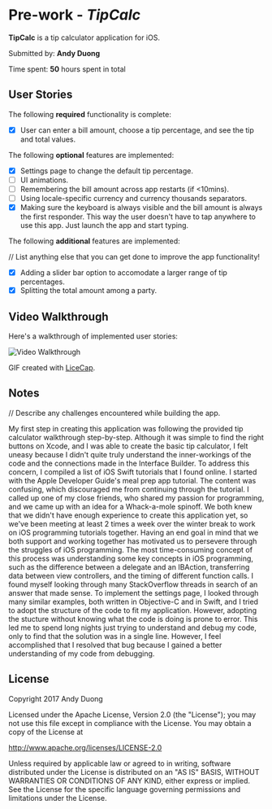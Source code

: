 # Pre-work - *TipCalc*

**TipCalc** is a tip calculator application for iOS.

Submitted by: **Andy Duong**

Time spent: **50** hours spent in total

## User Stories

The following **required** functionality is complete:

* [X] User can enter a bill amount, choose a tip percentage, and see the tip and total values.

The following **optional** features are implemented:
* [X] Settings page to change the default tip percentage.
* [ ] UI animations.
* [ ] Remembering the bill amount across app restarts (if <10mins).
* [ ] Using locale-specific currency and currency thousands separators.
* [X] Making sure the keyboard is always visible and the bill amount is always the first responder. This way the user doesn't have to tap anywhere to use this app. Just launch the app and start typing.

The following **additional** features are implemented:

// List anything else that you can get done to improve the app functionality!

* [X] Adding a slider bar option to accomodate a larger range of tip percentages.
* [X] Splitting the total amount among a party.

## Video Walkthrough 

Here's a walkthrough of implemented user stories:

<img src='http://i.imgur.com/link/to/your/gif/file.gif' title='Video Walkthrough' width='' alt='Video Walkthrough' />

GIF created with [LiceCap](http://www.cockos.com/licecap/).

## Notes

// Describe any challenges encountered while building the app.

My first step in creating this application was following the provided tip calculator walkthrough step-by-step. Although it was simple to find the right buttons on Xcode, and I was able to create the basic tip calculator, I felt uneasy because I didn't quite truly understand the inner-workings of the code and the connections made in the Interface Builder. To address this concern, I compiled a list of iOS Swift tutorials that I found online. I started with the Apple Developer Guide's meal prep app tutorial. The content was confusing, which discouraged me from continuing through the tutorial. I called up one of my close friends, who shared my passion for programming, and we came up with an idea for a Whack-a-mole spinoff. We both knew that we didn't have enough experience to create this application yet, so we've been meeting at least 2 times a week over the winter break to work on iOS programming tutorials together. Having an end goal in mind that we both support and working together has motivated us to persevere through the struggles of iOS programming. The most time-consuming concept of this process was understanding some key concepts in iOS programming, such as the difference between a delegate and an IBAction, transferring data between view controllers, and the timing of different function calls. I found myself looking through many StackOverflow threads in search of an answer that made sense. To implement the settings page, I looked through many similar examples, both written in Objective-C and in Swift, and I tried to adopt the structure of the code to fit my application. However, adopting the stucture without knowing what the code is doing is prone to error. This led me to spend long nights just trying to understand and debug my code, only to find that the solution was in a single line. However, I feel accomplished that I resolved that bug because I gained a better understanding of my code from debugging.

## License

Copyright 2017 Andy Duong

Licensed under the Apache License, Version 2.0 (the "License");
you may not use this file except in compliance with the License.
You may obtain a copy of the License at

http://www.apache.org/licenses/LICENSE-2.0

Unless required by applicable law or agreed to in writing, software
distributed under the License is distributed on an "AS IS" BASIS,
WITHOUT WARRANTIES OR CONDITIONS OF ANY KIND, either express or implied.
See the License for the specific language governing permissions and
limitations under the License.
